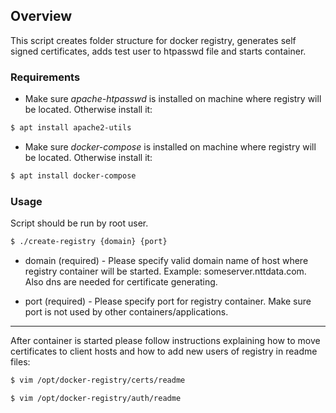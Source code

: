 ## Overview
This script creates folder structure for docker registry, generates self signed certificates, adds test user to htpasswd file and starts container.
### Requirements
* Make sure *apache-htpasswd* is installed on machine where registry will be located. Otherwise install it:
```sh
$ apt install apache2-utils
```
* Make sure *docker-compose* is installed on machine where registry will be located. Otherwise install it:
```sh
$ apt install docker-compose
```

### Usage
Script should be run by root user.
```sh
$ ./create-registry {domain} {port}
```
 
 - domain (required) - Please specify valid domain name of host where registry container will be started. Example:        someserver.nttdata.com. Also dns are needed for certificate generating.
 
 - port (required) - Please specify port for registry container. Make sure port is not used by other containers/applications. 

---

After container is started please follow instructions explaining how to move certificates to client hosts and how to add new users of registry in readme files:
```sh
$ vim /opt/docker-registry/certs/readme
```
```sh
$ vim /opt/docker-registry/auth/readme
```	
